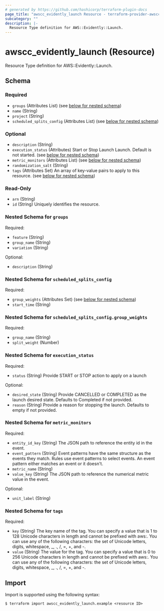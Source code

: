```yaml
---
# generated by https://github.com/hashicorp/terraform-plugin-docs
page_title: "awscc_evidently_launch Resource - terraform-provider-awscc"
subcategory: ""
description: |-
  Resource Type definition for AWS::Evidently::Launch.
---
```


# awscc_evidently_launch (Resource)

Resource Type definition for AWS::Evidently::Launch.



<!-- schema generated by tfplugindocs -->
## Schema

### Required

- `groups` (Attributes List) (see [below for nested schema](#nestedatt--groups))
- `name` (String)
- `project` (String)
- `scheduled_splits_config` (Attributes List) (see [below for nested schema](#nestedatt--scheduled_splits_config))

### Optional

- `description` (String)
- `execution_status` (Attributes) Start or Stop Launch Launch. Default is not started. (see [below for nested schema](#nestedatt--execution_status))
- `metric_monitors` (Attributes List) (see [below for nested schema](#nestedatt--metric_monitors))
- `randomization_salt` (String)
- `tags` (Attributes Set) An array of key-value pairs to apply to this resource. (see [below for nested schema](#nestedatt--tags))

### Read-Only

- `arn` (String)
- `id` (String) Uniquely identifies the resource.

<a id="nestedatt--groups"></a>
### Nested Schema for `groups`

Required:

- `feature` (String)
- `group_name` (String)
- `variation` (String)

Optional:

- `description` (String)


<a id="nestedatt--scheduled_splits_config"></a>
### Nested Schema for `scheduled_splits_config`

Required:

- `group_weights` (Attributes Set) (see [below for nested schema](#nestedatt--scheduled_splits_config--group_weights))
- `start_time` (String)

<a id="nestedatt--scheduled_splits_config--group_weights"></a>
### Nested Schema for `scheduled_splits_config.group_weights`

Required:

- `group_name` (String)
- `split_weight` (Number)



<a id="nestedatt--execution_status"></a>
### Nested Schema for `execution_status`

Required:

- `status` (String) Provide START or STOP action to apply on a launch

Optional:

- `desired_state` (String) Provide CANCELLED or COMPLETED as the launch desired state. Defaults to Completed if not provided.
- `reason` (String) Provide a reason for stopping the launch. Defaults to empty if not provided.


<a id="nestedatt--metric_monitors"></a>
### Nested Schema for `metric_monitors`

Required:

- `entity_id_key` (String) The JSON path to reference the entity id in the event.
- `event_pattern` (String) Event patterns have the same structure as the events they match. Rules use event patterns to select events. An event pattern either matches an event or it doesn't.
- `metric_name` (String)
- `value_key` (String) The JSON path to reference the numerical metric value in the event.

Optional:

- `unit_label` (String)


<a id="nestedatt--tags"></a>
### Nested Schema for `tags`

Required:

- `key` (String) The key name of the tag. You can specify a value that is 1 to 128 Unicode characters in length and cannot be prefixed with aws:. You can use any of the following characters: the set of Unicode letters, digits, whitespace, _, ., /, =, +, and -.
- `value` (String) The value for the tag. You can specify a value that is 0 to 256 Unicode characters in length and cannot be prefixed with aws:. You can use any of the following characters: the set of Unicode letters, digits, whitespace, _, ., /, =, +, and -.

## Import

Import is supported using the following syntax:

```shell
$ terraform import awscc_evidently_launch.example <resource ID>
```
